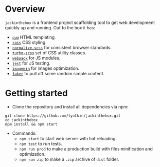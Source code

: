 # Overview

`jackinthebox` is a frontend project scaffolding tool to get web development quickly up and running. Out fo the box it has:

- [`pug`](https://pugjs.org/api/getting-started.html) HTML templating.
- [`sass`](https://sass-lang.com/) CSS styling.
- [`normalize-scss`](https://github.com/JohnAlbin/normalize-scss) for consistent browser standards.
- [`turbo-scss`](https://github.com/lyutkin/turbo-scss) set of CSS utility classes.
- [`webpack`](https://webpack.js.org/) for JS modules.
- [`jest`](https://facebook.github.io/jest/) for JS testing.
- [`imagemin`](https://github.com/imagemin/imagemin) for images optimization.
- [`faker`](https://github.com/marak/Faker.js/) to pull off some random simple content.

# Getting started
- Clone the repository and install all dependencies via npm:
```
git clone https://github.com/lyutkin/jackinthebox.git
cd jackinthebox
npm install && npm start
```

- Commands:
	- `npm start` to start web server with hot reloading.
	- `npm test` to run tests.
	- `npm run prod` to make a production build with files minification and optimization.
	- `npm run zip` to make a `.zip` archive of `dist` folder.
